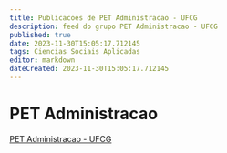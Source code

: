 ```yaml
---
title: Publicacoes de PET Administracao - UFCG 
description: feed do grupo PET Administracao - UFCG
published: true
date: 2023-11-30T15:05:17.712145
tags: Ciencias Sociais Aplicadas
editor: markdown
dateCreated: 2023-11-30T15:05:17.712145
---
```


# PET Administracao
[PET Administracao - UFCG](/grupo/110PETAdministracaoUFCG)